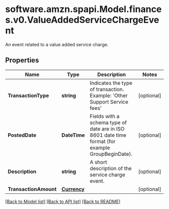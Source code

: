 # software.amzn.spapi.Model.finances.v0.ValueAddedServiceChargeEvent
An event related to a value added service charge.

## Properties

Name | Type | Description | Notes
------------ | ------------- | ------------- | -------------
**TransactionType** | **string** | Indicates the type of transaction.  Example: &#39;Other Support Service fees&#39; | [optional] 
**PostedDate** | **DateTime** | Fields with a schema type of date are in ISO 8601 date time format (for example GroupBeginDate). | [optional] 
**Description** | **string** | A short description of the service charge event. | [optional] 
**TransactionAmount** | [**Currency**](Currency.md) |  | [optional] 

[[Back to Model list]](../README.md#documentation-for-models) [[Back to API list]](../README.md#documentation-for-api-endpoints) [[Back to README]](../README.md)

